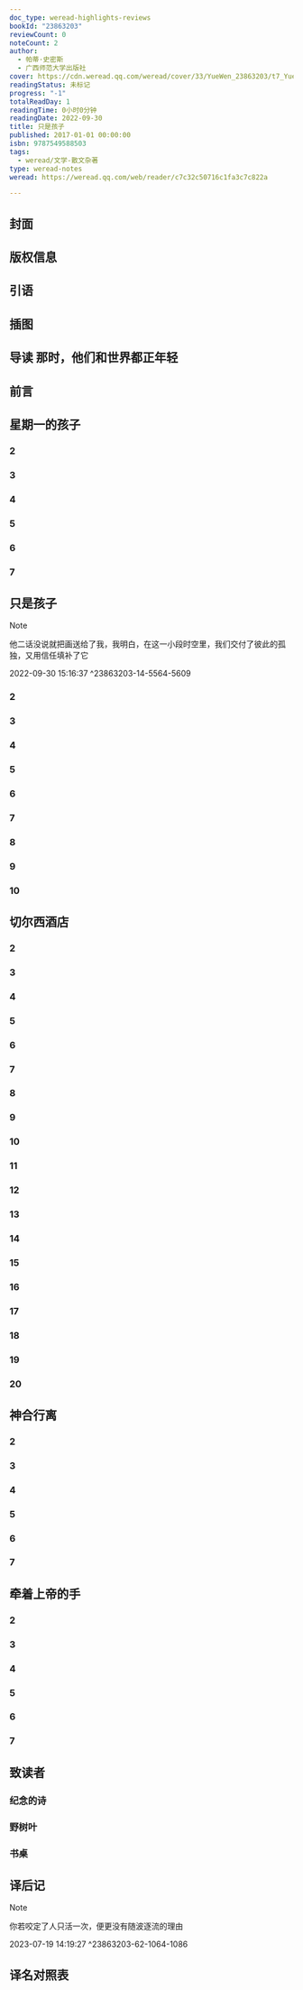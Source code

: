 ```yaml
---
doc_type: weread-highlights-reviews
bookId: "23863203"
reviewCount: 0
noteCount: 2
author:
  - 帕蒂·史密斯
  - 广西师范大学出版社
cover: https://cdn.weread.qq.com/weread/cover/33/YueWen_23863203/t7_YueWen_23863203.jpg
readingStatus: 未标记
progress: "-1"
totalReadDay: 1
readingTime: 0小时0分钟
readingDate: 2022-09-30
title: 只是孩子
published: 2017-01-01 00:00:00
isbn: 9787549588503
tags:
  - weread/文学-散文杂著
type: weread-notes
weread: https://weread.qq.com/web/reader/c7c32c50716c1fa3c7c822a

---
```



## 封面

## 版权信息

## 引语

## 插图

## 导读 那时，他们和世界都正年轻

## 前言

## 星期一的孩子

### 2

### 3

### 4

### 5

### 6

### 7

## 只是孩子

> [!NOTE] 
> 他二话没说就把画送给了我，我明白，在这一小段时空里，我们交付了彼此的孤独，又用信任填补了它
> 
> 2022-09-30 15:16:37 ^23863203-14-5564-5609

### 2

### 3

### 4

### 5

### 6

### 7

### 8

### 9

### 10

## 切尔西酒店

### 2

### 3

### 4

### 5

### 6

### 7

### 8

### 9

### 10

### 11

### 12

### 13

### 14

### 15

### 16

### 17

### 18

### 19

### 20

## 神合行离

### 2

### 3

### 4

### 5

### 6

### 7

## 牵着上帝的手

### 2

### 3

### 4

### 5

### 6

### 7

## 致读者

### 纪念的诗

### 野树叶

### 书桌

## 译后记

> [!NOTE] 
> 你若咬定了人只活一次，便更没有随波逐流的理由
> 
> 2023-07-19 14:19:27 ^23863203-62-1064-1086

## 译名对照表

